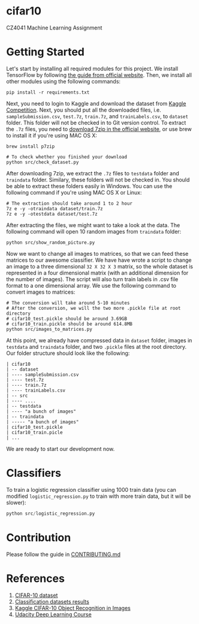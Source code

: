 # cifar10

CZ4041 Machine Learning Assignment

# Getting Started

Let's start by installing all required modules for this project. We install TensorFlow by following [the guide from official website](https://www.tensorflow.org/versions/0.6.0/get_started/os_setup.html). Then, we install all other modules using the following commands:

```Shell
pip install -r requirements.txt
```

Next, you need to login to Kaggle and download the dataset from [Kaggle Competition](https://www.kaggle.com/c/cifar-10). Next, you should put all the downloaded files, i.e. `sampleSubmission.csv`, `test.7z`, `train.7z`, and `trainLabels.csv`, to `dataset` folder. This folder will not be checked in to Git version control. To extract the `.7z` files, you need to [download 7zip in the official website](http://www.7-zip.org/download.html), or use brew to install it if you're using MAC OS X:

```Shell
brew install p7zip

# To check whether you finished your download
python src/check_dataset.py
```

After downloading 7zip, we extract the `.7z` files to `testdata` folder and `traindata` folder. Similary, these folders will not be checked in. You should be able to extract these folders easily in Windows. You can use the following command if you're using MAC OS X or Linux:

```Shell
# The extraction should take around 1 to 2 hour
7z e -y -otraindata dataset/train.7z
7z e -y -otestdata dataset/test.7z
```

After extracting the files, we might want to take a look at the data. The following command will open 10 random images from `traindata` folder:

```Shell
python src/show_random_picture.py
```

Now we want to change all images to matrices, so that we can feed these matrices to our awesome classifier. We have have wrote a script to change an image to a three dimensional `32 X 32 X 3` matrix, so the whole dataset is represented in a four dimensional matrix (with an additional dimension for the number of images). The script will also turn train labels in .csv file format to a one dimensional array. We use the following command to convert images to matrices: 

```Shell
# The conversion will take around 5-10 minutes
# After the conversion, we will the two more .pickle file at root directory
# cifar10_test.pickle should be around 3.69GB
# cifar10_train.pickle should be around 614.8MB
python src/images_to_matrices.py
```

At this point, we already have compressed data in `dataset` folder, images in `testdata` and `traindata` folder, and two `.pickle` files at the root directory. Our folder structure should look like the following:

```
| cifar10
| -- dataset
| ---- sampleSubmission.csv
| ---- test.7z
| ---- train.7z
| ---- trainLabels.csv
| -- src
| ---- ....
| -- testdata
| ---- "a bunch of images"
| -- traindata
| ----- "a bunch of images"
| cifar10_test.pickle
| cifar10_train.picle
| ...
```

We are ready to start our development now. 

# Classifiers

To train a logistic regression classifier using 1000 train data (you can modified `logistic_regression.py` to train with more train data, but it will be slower):

```Python
python src/logistic_regression.py
```

# Contribution

Please follow the guide in [CONTRIBUTING.md](CONTRIBUTING.md)

# References

1. [CIFAR-10 dataset](http://www.cs.toronto.edu/~kriz/cifar.html)
2. [Classification datasets results](http://rodrigob.github.io/are_we_there_yet/build/classification_datasets_results.html)
3. [Kaggle CIFAR-10 Object Recognition in Images](https://www.kaggle.com/c/cifar-10)
4. [Udacity Deep Learning Course](https://www.kaggle.com/c/cifar-10)
